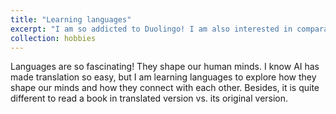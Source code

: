 ```yaml
---
title: "Learning languages"
excerpt: "I am so addicted to Duolingo! I am also interested in comparative linguistics. <br/><img src='/images/duolingo.jpg' style="width:30%; height:auto;">"
collection: hobbies
---
```


Languages are so fascinating! They shape our human minds. I know AI has made translation so easy, but I am learning languages to explore how they shape our minds and how they connect with each other. Besides, it is quite different to read a book in translated version vs. its original version.

